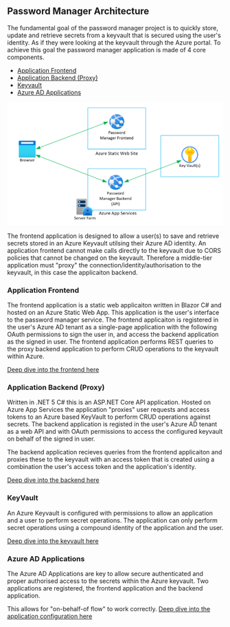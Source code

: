 ## Password Manager Architecture

The fundamental goal of the password manager project is to quickly store, update and retrieve secrets from a keyvault that is secured using the user's identity. As if they were looking at the keyvault through the Azure portal. To achieve this goal the password manager application is made of 4 core components.

* [Application Frontend](#application-frontend)
* [Application Backend (Proxy)](#Application-Backend-proxy)
* [Keyvault](#keyvault)
* [Azure AD Applications](#Azure-ad-applications)


![Passman Architecture](/docs/images/passman-architecture.png)

The frontend application is designed to allow a user(s) to save and retrieve secrets stored in an Azure Keyvault utilsing their Azure AD identity. An application frontend cannot make calls directly to the keyvault due to CORS policies that cannot be changed on the keyvault. Therefore a middle-tier application must "proxy" the connection/identity/authorisation to the keyvault, in this case the applicaiton backend. 

### Application Frontend
The frontend application is a static web applicaiton written in Blazor C# and hosted on an Azure Static Web App. This application is the user's interface to the password manager service. The frontend applicaiton is registered in the user's Azure AD tenant as a single-page application with the following OAuth permissions to sign the user in, and access the backend application as the signed in user.
The frontend application performs REST queries to the proxy backend application to perform CRUD operations to the keyvault within Azure. 

[Deep dive into the frontend here](/docs/architecture/frontend/readme.md)

### Application Backend (Proxy)
Written in .NET 5 C# this is an ASP.NET Core API application. Hosted on Azure App Services the application "proxies" user requests and access tokens to an Azure based KeyVault to perform CRUD operations against secrets. The backend application is registed in the user's Azure AD tenant as a web API and with OAuth permissions to access the configured keyvault on behalf of the signed in user. 

The backend application recieves queries from the frontend applicaiton and proxies these to the keyvault with an access token that is created using a combination the user's access token and the application's identity. 

[Deep dive into the backend here](/docs/architecture/backend/readme.md)

### KeyVault
An Azure Keyvault is configured with permissions to allow an application and a user to perform secret operations. The application can only perform secret operations using a compound identity of the application and the user.

[Deep dive into the keyvault here](/docs/architecture/backend/readme.md)

### Azure AD Applications
The Azure AD Applications are key to allow secure authenticated and proper authorised access to the secrets within the Azure keyvault. Two applications are registered, the frontend application and the backend application. 

This allows for "on-behalf-of flow" to work correctly. [Deep dive into the application configuration here](/docs/architecture/auth/readme.md)









